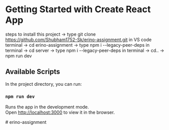 # Getting Started with Create React App

steps to install this project
-> type git clone https://github.com/Shubham1752-Sk/erino-assignment.git in VS code terminal
-> cd erino-assignment
-> type npm i --legacy-peer-deps in terminal
-> cd server
-> type npm i --legacy-peer-deps in terminal
-> cd..
-> npm run dev

## Available Scripts

In the project directory, you can run:

### `npm run dev`

Runs the app in the development mode.\
Open [http://localhost:3000](http://localhost:3000) to view it in the browser.

#   e r i n o - a s s i g n m e n t 
 
 
